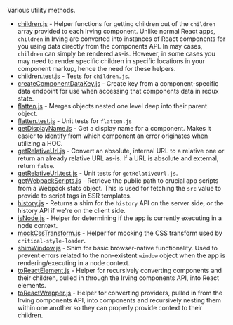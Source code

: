 Various utility methods.

* [children.js](https://github.com/alleyinteractive/irving/blob/production/utils/children.js) - Helper functions for getting children out of the `children` array provided to each Irving component. Unlike normal React apps, `children` in Irving are converted into instances of React components for you using data directly from the components API. In may cases, `children` can simply be rendered as-is. However, in some cases you may need to render specific children in specific locations in your component markup, hence the need for these helpers.
* [children.test.js](https://github.com/alleyinteractive/irving/blob/production/utils/children.test.js) - Tests for `children.js`.
* [createComponentDataKey.js](https://github.com/alleyinteractive/irving/blob/production/utils/createComponentDataKey.js) - Create key from a component-specific data endpoint for use when accessing that components data in redux state.
* [flatten.js](https://github.com/alleyinteractive/irving/blob/production/utils/flatten.js) - Merges objects nested one level deep into their parent object.
* [flatten.test.js](https://github.com/alleyinteractive/irving/blob/production/utils/flatten.test.js) - Unit tests for `flatten.js`
* [getDisplayName.js](https://github.com/alleyinteractive/irving/blob/production/utils/getDisplayName.js) - Get a display name for a component. Makes it easier to identify from which component an error originates when utilizing a HOC.
* [getRelativeUrl.js](https://github.com/alleyinteractive/irving/blob/production/utils/getRelativeUrl.js) - Convert an absolute, internal URL to a relative one or return an already relative URL as-is. If a URL is absolute and external, return `false`.
* [getRelativeUrl.test.js](https://github.com/alleyinteractive/irving/blob/production/utils/getRelativeUrl.test.js) - Unit tests for `getRelativeUrl.js`.
* [getWebpackScripts.js](https://github.com/alleyinteractive/irving/blob/production/utils/getWebpackScripts.js) - Retrieve the public path to crucial app scripts from a Webpack stats object. This is used for fetching the `src` value to provide to script tags in SSR templates.
* [history.js](https://github.com/alleyinteractive/irving/blob/production/utils/history.js) - Returns a shim for the `history` API on the server side, or the history API if we're on the client side.
* [isNode.js](https://github.com/alleyinteractive/irving/blob/production/utils/isNode.js) - Helper for determining if the app is currently executing in a node context.
* [mockCssTransform.js](https://github.com/alleyinteractive/irving/blob/production/utils/mockCssTransform.js) - Helper for mocking the CSS transform used by `critical-style-loader`.
* [shimWindow.js](https://github.com/alleyinteractive/irving/blob/production/utils/shimWindow.js) - Shim for basic browser-native functionality. Used to prevent errors related to the non-existent `window` object when the app is rendering/executing in a node context.
* [toReactElement.js](https://github.com/alleyinteractive/irving/blob/production/utils/toReactWrapper.js) - Helper for recursively converting components and their children, pulled in through the Irving components API, into React elements.
* [toReactWrapper.js](https://github.com/alleyinteractive/irving/blob/production/utils/toReactWrapper.js) - Helper for converting providers, pulled in from the Irving components API, into components and recursively nesting them within one another so they can properly provide context to their children.
